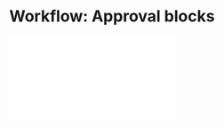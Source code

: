 # Workflow: Approval blocks

<embed src="../../../workflow/plugins/approval/block.md#L3-L999"></embed>